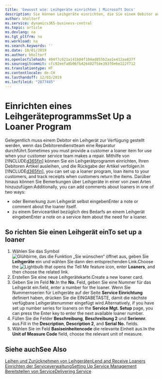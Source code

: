 ```yaml
---
title: 'Gewusst wie: Leihgeräte einrichten | Microsoft Docs'
description: Sie können Leihgeräte einrichten, die Sie einem Debitor ausleihen können, wenn er Serviceartikel im Service hat.
author: bholtorf
ms.service: dynamics365-business-central
ms.topic: article
ms.devlang: na
ms.tgt_pltfrm: na
ms.workload: na
ms.search.keywords: ''
ms.date: 10/01/2019
ms.author: bholtorf
ms.openlocfilehash: 494f7c621a141b84f104ad855b2aa1e412aa837f
ms.sourcegitcommit: cfc92eefa8b06fb426482f54e393f0e6e222f712
ms.translationtype: HT
ms.contentlocale: de-CH
ms.lasthandoff: 12/03/2019
ms.locfileid: "2877485"
---
```

# <a name="set-up-a-loaner-program"></a><span data-ttu-id="24eb1-103">Einrichten eines Leihgeräteprogramms</span><span class="sxs-lookup"><span data-stu-id="24eb1-103">Set Up a Loaner Program</span></span>
<span data-ttu-id="24eb1-104">Gelegentlich muss einem Debitor ein Leihgerät zur Verfügung gestellt werden, wenn das Debitorendienstteam eine Reparatur durchführt.</span><span class="sxs-lookup"><span data-stu-id="24eb1-104">Sometimes you must provide a customer a loaner item for use when your customer service team makes a repair.</span></span> <span data-ttu-id="24eb1-105">Mithilfe von [!INCLUDE[d365fin](includes/d365fin_md.md)] können Sie ein Leihgerätprogramm einrichten, Ihren Debitoren Artikel ausleihen, und die Rückgabe der Artikel verfolgen.</span><span class="sxs-lookup"><span data-stu-id="24eb1-105">In [!INCLUDE[d365fin](includes/d365fin_md.md)], you can set up a loaner program, loan items to your customers, and track receipts when customers return the items.</span></span> <span data-ttu-id="24eb1-106">Darüber hinaus können Sie Bemerkungen über Leihgeräte in einer von zwei Arten hinzuzufügen:</span><span class="sxs-lookup"><span data-stu-id="24eb1-106">Additionally, you can add comments about loaners in one of two ways:</span></span>  
  
* <span data-ttu-id="24eb1-107">oder Bemerkung zum Leihgerät selbst eingeben</span><span class="sxs-lookup"><span data-stu-id="24eb1-107">Enter a note or comment about the loaner itself.</span></span>  
* <span data-ttu-id="24eb1-108">zu einem Serviceartikel bezüglich des Bedarfs an einem Leihgerät eingeben</span><span class="sxs-lookup"><span data-stu-id="24eb1-108">Enter a note on a service item about the need for a loaner.</span></span>  

## <a name="to-set-up-a-loaner"></a><span data-ttu-id="24eb1-109">So richten Sie einen Leihgerät ein</span><span class="sxs-lookup"><span data-stu-id="24eb1-109">To set up a loaner</span></span>  
1. <span data-ttu-id="24eb1-110">Wählen Sie das Symbol ![Glühbirne, das die Funktion „Sie wünschen“ öffnet](media/ui-search/search_small.png "Tell Me-Funktion") aus, geben Sie **Leihgeräte** ein und wählen Sie dann den entsprechenden Link.</span><span class="sxs-lookup"><span data-stu-id="24eb1-110">Choose the ![Lightbulb that opens the Tell Me feature](media/ui-search/search_small.png "Tell me what you want to do") icon, enter **Loaners**, and then choose the related link.</span></span>  
2. <span data-ttu-id="24eb1-111">Erstellen Sie eine neue Leihgerätekarte.</span><span class="sxs-lookup"><span data-stu-id="24eb1-111">Create a new loaner card.</span></span> 
3. <span data-ttu-id="24eb1-112">Geben Sie im Feld **Nr.**</span><span class="sxs-lookup"><span data-stu-id="24eb1-112">In the **No.**</span></span> <span data-ttu-id="24eb1-113">Feld,  geben Sie eine Nummer für das Leihgerät ein.</span><span class="sxs-lookup"><span data-stu-id="24eb1-113">field, enter a number for the loaner.</span></span> <span data-ttu-id="24eb1-114">Wenn Sie Nummernserien für Leihgeräte auf der Seite **Service Einrichtung** definiert haben, drücken Sie die EINGABETASTE, damit die nächste verfügbare Leihgerätenummer eingefügt wird.</span><span class="sxs-lookup"><span data-stu-id="24eb1-114">Alternatively, if you have set up number series for loaners on the **Service Mgt. Setup** page, you can press the Enter key to enter the next available loaner number.</span></span>  
4. <span data-ttu-id="24eb1-115">Füllen Sie die Felder **Beschreibung**, **Beschreibung 2** und **Seriennr.** aus.</span><span class="sxs-lookup"><span data-stu-id="24eb1-115">Fill in the **Description**, **Description 2**, and **Serial No.** fields.</span></span>  
5. <span data-ttu-id="24eb1-116">Wählen Sie im Feld **Basiseinheitencode** die relevante Einheit aus.</span><span class="sxs-lookup"><span data-stu-id="24eb1-116">In the **Unit of Measure Code** field, choose the relevant unit of measure.</span></span>  
  
## <a name="see-also"></a><span data-ttu-id="24eb1-117">Siehe auch</span><span class="sxs-lookup"><span data-stu-id="24eb1-117">See Also</span></span>
[<span data-ttu-id="24eb1-118">Leihen und Zurücknehmen von Leihgeräten</span><span class="sxs-lookup"><span data-stu-id="24eb1-118">Lend and Receive Loaners</span></span>](service-how-to-lend-receive-loaners.md)  
[<span data-ttu-id="24eb1-119">Einrichten der Serviceverwaltung</span><span class="sxs-lookup"><span data-stu-id="24eb1-119">Setting Up Service Management</span></span>](service-setup-service.md)  
[<span data-ttu-id="24eb1-120">Bereitstellen von Service</span><span class="sxs-lookup"><span data-stu-id="24eb1-120">Delivering Service</span></span>](service-deliver-service.md)  

